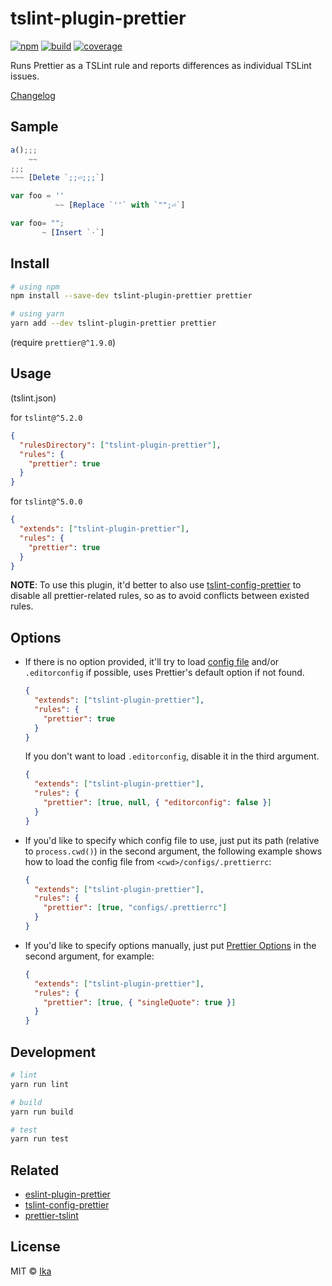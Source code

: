 # tslint-plugin-prettier

[![npm](https://img.shields.io/npm/v/tslint-plugin-prettier.svg)](https://www.npmjs.com/package/tslint-plugin-prettier)
[![build](https://img.shields.io/travis/prettier/tslint-plugin-prettier/master.svg)](https://travis-ci.org/prettier/tslint-plugin-prettier/builds)
[![coverage](https://img.shields.io/codecov/c/github/prettier/tslint-plugin-prettier/master.svg)](https://codecov.io/gh/prettier/tslint-plugin-prettier)

Runs Prettier as a TSLint rule and reports differences as individual TSLint issues.

[Changelog](https://github.com/prettier/tslint-plugin-prettier/blob/master/CHANGELOG.md)

## Sample

```ts
a();;;
    ~~
;;;
~~~ [Delete `;;⏎;;;`]
```

```ts
var foo = ''
          ~~ [Replace `''` with `"";⏎`]
```

```ts
var foo= "";
       ~ [Insert `·`]
```

## Install

```sh
# using npm
npm install --save-dev tslint-plugin-prettier prettier

# using yarn
yarn add --dev tslint-plugin-prettier prettier
```

(require `prettier@^1.9.0`)

## Usage

(tslint.json)


for `tslint@^5.2.0`

```json
{
  "rulesDirectory": ["tslint-plugin-prettier"],
  "rules": {
    "prettier": true
  }
}
```

for `tslint@^5.0.0`

```json
{
  "extends": ["tslint-plugin-prettier"],
  "rules": {
    "prettier": true
  }
}
```

**NOTE**: To use this plugin, it'd better to also use [tslint-config-prettier](https://github.com/prettier/tslint-config-prettier) to disable all prettier-related rules, so as to avoid conflicts between existed rules.

## Options

- If there is no option provided, it'll try to load [config file](https://prettier.io/docs/en/configuration.html) and/or `.editorconfig` if possible, uses Prettier's default option if not found.

  ```json
  {
    "extends": ["tslint-plugin-prettier"],
    "rules": {
      "prettier": true
    }
  }
  ```

  If you don't want to load `.editorconfig`, disable it in the third argument.

  ```json
  {
    "extends": ["tslint-plugin-prettier"],
    "rules": {
      "prettier": [true, null, { "editorconfig": false }]
    }
  }
  ```

- If you'd like to specify which config file to use, just put its path (relative to `process.cwd()`) in the second argument, the following example shows how to load the config file from `<cwd>/configs/.prettierrc`:

  ```json
  {
    "extends": ["tslint-plugin-prettier"],
    "rules": {
      "prettier": [true, "configs/.prettierrc"]
    }
  }
  ```

- If you'd like to specify options manually, just put [Prettier Options](https://prettier.io/docs/en/options.html) in the second argument, for example:

  ```json
  {
    "extends": ["tslint-plugin-prettier"],
    "rules": {
      "prettier": [true, { "singleQuote": true }]
    }
  }
  ```

## Development

```sh
# lint
yarn run lint

# build
yarn run build

# test
yarn run test
```

## Related

- [eslint-plugin-prettier](https://github.com/prettier/eslint-plugin-prettier)
- [tslint-config-prettier](https://github.com/prettier/tslint-config-prettier)
- [prettier-tslint](https://github.com/azz/prettier-tslint)

## License

MIT © [Ika](https://github.com/ikatyang)
